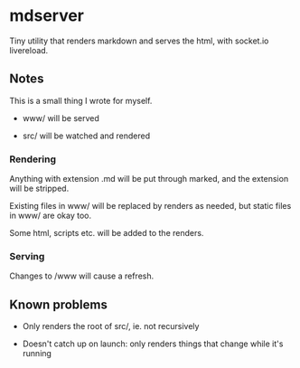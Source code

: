 # mdserver

Tiny utility that renders markdown and serves the html, with socket.io livereload.

## Notes

This is a small thing I wrote for myself.

* www/ will be served

* src/ will be watched and rendered

### Rendering

Anything with extension .md will be put through marked, and the extension will be stripped.

Existing files in www/ will be replaced by renders as needed, but static files in www/ are okay too.

Some html, scripts etc. will be added to the renders.

### Serving

Changes to /www will cause a refresh.

## Known problems

* Only renders the root of src/, ie. not recursively

* Doesn't catch up on launch: only renders things that change while it's running